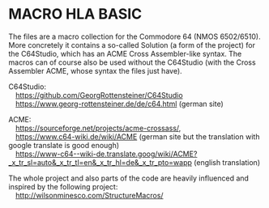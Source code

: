 # MACRO HLA BASIC

The files are a macro collection for the Commodore 64 (NMOS 6502/6510).
More concretely it contains a so-called Solution (a form of the project) for the C64Studio, which has an ACME Cross Assembler-like syntax. The macros can of course also be used without the C64Studio (with the Cross Assembler ACME, whose syntax the files just have).

C64Studio:    
&emsp;https://github.com/GeorgRottensteiner/C64Studio  
&emsp;https://www.georg-rottensteiner.de/de/c64.html (german site)
  
ACME:  
&emsp;https://sourceforge.net/projects/acme-crossass/,   
&emsp;https://www.c64-wiki.de/wiki/ACME (german site but the translation with google translate is good enough)  
&emsp;https://www-c64--wiki-de.translate.goog/wiki/ACME?_x_tr_sl=auto&_x_tr_tl=en&_x_tr_hl=de&_x_tr_pto=wapp (english translation)
  
The whole project and also parts of the code are heavily influenced and inspired by the following project:  
&emsp;http://wilsonminesco.com/StructureMacros/
